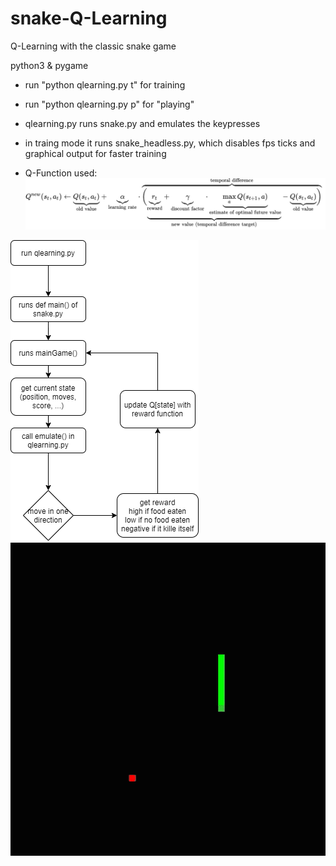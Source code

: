 # snake-Q-Learning
Q-Learning with the classic snake game

python3 & pygame

- run "python qlearning.py t" for training
- run "python qlearning.py p" for "playing"

- qlearning.py runs snake.py and emulates the keypresses
- in traing mode it runs snake_headless.py, which disables fps ticks and graphical output for faster training

- Q-Function used:
![formula](readme_images/formula.png)

![diagramm](readme_images/diagramm.png)
![demo](readme_images/demo.gif)
